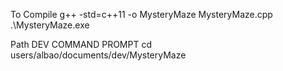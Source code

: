 To Compile 
g++ -std=c++11 -o MysteryMaze MysteryMaze.cpp
.\MysteryMaze.exe



Path DEV COMMAND PROMPT
cd users/albao/documents/dev/MysteryMaze